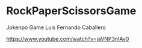 # RockPaperScissorsGame

Jokenpo Game
Luis Fernando Caballero

https://www.youtube.com/watch?v=jaVNP3nIAv0
